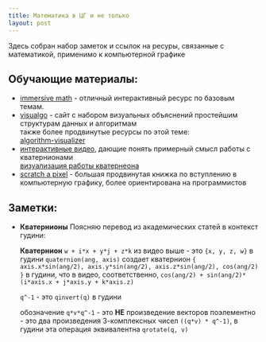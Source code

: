 ```yaml
---
title: Математика в ЦГ и не только
layout: post
---
```


Здесь собран набор заметок и ссылок на ресуры, связанные с математикой, применимо к
компьютерной графике


## Обучающие материалы:

* [immersive math](http://immersivemath.com/ila/index.html) - отличный интерактивный 
  ресурс по базовым темам.
* [visualgo](https://visualgo.net/) - сайт с набором визуальных объяснений простейшим 
  структурам данных и алгоритмам  
  также более продвинутые ресурсы по этой теме:  
  [algorithm-visualizer](https://algorithm-visualizer.org/)
* [интерактивные видео](https://eater.net/quaternions), дающие понять примерный смысл работы с кватернионами  
  [визуализация работы кватернеона](http://quaternions.online/)
* [scratch a pixel](https://www.scratchapixel.com/) - большая продвинутая книжка по вступлению в компьютерную графику, 
  более ориентирована на программистов

## Заметки:

* **Кватернионы**
  Поясняю перевод из академических статей в контекст гудини:

  **Кватернион** `w + i*x + y*j + z*k` из видео выше - это `{x, y, z, w}` в гудини
  `quaternion(ang, axis)` cоздает кватернион
  `{ axis.x*sin(ang/2), axis.y*sin(ang/2), axis.z*sin(ang/2), cos(ang/2) }` в гудини,
  что в видео, соответственно, `cos(ang/2) + sin(ang/2)*(i*axis.x + j*axis.y + k*axis.z)`

  `q^-1` - это `qinvert(q)` в гудини

  обозначение `q*v*q^-1` - это **НЕ** произведение векторов поэлементно - это
  два произведения 3-комплексных чисел `((q*v) * q^-1)`, в гудини эта операция эквивалентна 
  `qrotate(q, v)`

